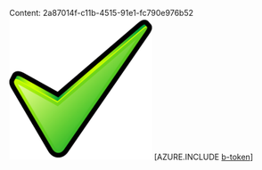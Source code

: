Content: 2a87014f-c11b-4515-91e1-fc790e976b52![image](a6956a23-1655-4460-85f7-2be6438de4bb.png)
[AZURE.INCLUDE [b-token](38f53b7b-41c1-4bb9-8665-96850bdeae36.md)]
